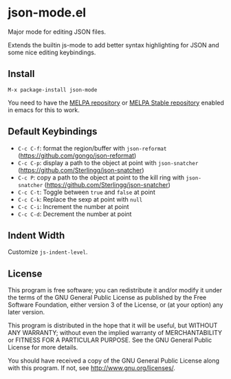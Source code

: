 json-mode.el
====

Major mode for editing JSON files.

Extends the builtin js-mode to add better syntax highlighting for JSON
and some nice editing keybindings.

Install
----

```
M-x package-install json-mode
```

You need to have the [MELPA repository](https://melpa.org/) or [MELPA Stable repository](https://stable.melpa.org/) enabled in emacs for this to work.

Default Keybindings
----

- `C-c C-f`: format the region/buffer with `json-reformat` (<https://github.com/gongo/json-reformat>)
- `C-c C-p`: display a path to the object at point with `json-snatcher` (<https://github.com/Sterlingg/json-snatcher>)
- `C-c P`: copy a path to the object at point to the kill ring with `json-snatcher` (<https://github.com/Sterlingg/json-snatcher>)
- `C-c C-t`: Toggle between `true` and `false` at point
- `C-c C-k`: Replace the sexp at point with `null`
- `C-c C-i`: Increment the number at point
- `C-c C-d`: Decrement the number at point

Indent Width
----

Customize `js-indent-level`.

License
----

This program is free software; you can redistribute it and/or modify it under the terms of the GNU General Public License as published by the Free Software Foundation, either version 3 of the License, or (at your option) any later version.

This program is distributed in the hope that it will be useful, but WITHOUT ANY WARRANTY; without even the implied warranty of MERCHANTABILITY or FITNESS FOR A PARTICULAR PURPOSE. See the GNU General Public License for more details.

You should have received a copy of the GNU General Public License along with this program. If not, see <http://www.gnu.org/licenses/>.
